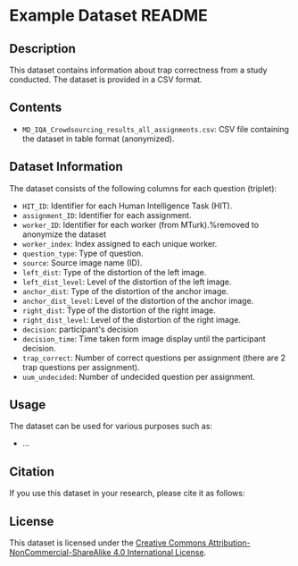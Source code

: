 # Example Dataset README

## Description
This dataset contains information about trap correctness from a study conducted. The dataset is provided in a CSV  format.

## Contents
- `MD_IQA_Crowdsourcing_results_all_assignments.csv`: CSV file containing the dataset in table format (anonymized).

## Dataset Information
The dataset consists of the following columns for each question (triplet):
- `HIT_ID`: Identifier for each Human Intelligence Task (HIT).
- `assignment_ID`: Identifier for each assignment.
- `worker_ID`: Identifier for each worker (from MTurk).%removed to anonymize the dataset
- `worker_index`: Index assigned to each unique worker.
- `question_type`: Type of question.
- `source`: Source image name (ID).
- `left_dist`: Type of the distortion of the left image.
- `left_dist_level`: Level of the distortion of the left image.
- `anchor_dist`: Type of the distortion of the anchor image.
- `anchor_dist_level`: Level of the distortion of the anchor image.
- `right_dist`: Type of the distortion of the right image.
- `right_dist_level`: Level of the distortion of the right image.
- `decision`: participant's decision
- `decision_time`: Time taken form image display until the participant decision.
- `trap_correct`: Number of correct questions per assignment (there are 2 trap questions per assignment).
- `uum_undecided`: Number of undecided question per assignment.


## Usage
The dataset can be used for various purposes such as:
- ...

## Citation
If you use this dataset in your research, please cite it as follows:



## License
This dataset is licensed under the [Creative Commons Attribution-NonCommercial-ShareAlike 4.0 International License](https://creativecommons.org/licenses/by-nc-sa/4.0/).
